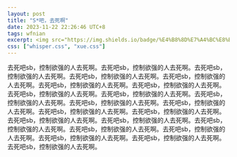 ```yaml
---
layout: post
title: "S*吧，去死啊"
date: 2023-11-22 22:26:46 UTC+8
tags: wfnian
excerpt: <img src="https://img.shields.io/badge/%E4%B8%8D%E7%A4%BC%E8%B2%8C%E8%A1%8C%E4%B8%BA-%E9%AA%82%E4%BA%BA-red"> <img src="https://img.shields.io/badge/**-%E5%90%AB%E9%87%8F%E9%AB%98-FFD700">
css: ["whisper.css", "xue.css"]
---
```


 

<body>
    <div class="s-content"> 
        <p class="blurred-text">去死吧sb，控制欲强的人去死啊。去死吧sb，控制欲强的人去死啊。去死吧sb，控制欲强的人去死啊。去死吧sb，控制欲强的人去死啊。去死吧sb，控制欲强的人去死啊。去死吧sb，控制欲强的人去死啊。去死吧sb，控制欲强的人去死啊。去死吧sb，控制欲强的人去死啊。去死吧sb，控制欲强的人去死啊。去死吧sb，控制欲强的人去死啊。去死吧sb，控制欲强的人去死啊。去死吧sb，控制欲强的人去死啊。去死吧sb，控制欲强的人去死啊。去死吧sb，控制欲强的人去死啊。去死吧sb，控制欲强的人去死啊。去死吧sb，控制欲强的人去死啊。去死吧sb，控制欲强的人去死啊。去死吧sb，控制欲强的人去死啊。去死吧sb，控制欲强的人去死啊。去死吧sb，控制欲强的人去死啊。去死吧sb，控制欲强的人去死啊。去死吧sb，控制欲强的人去死啊。</p> 
    </div>
</body>